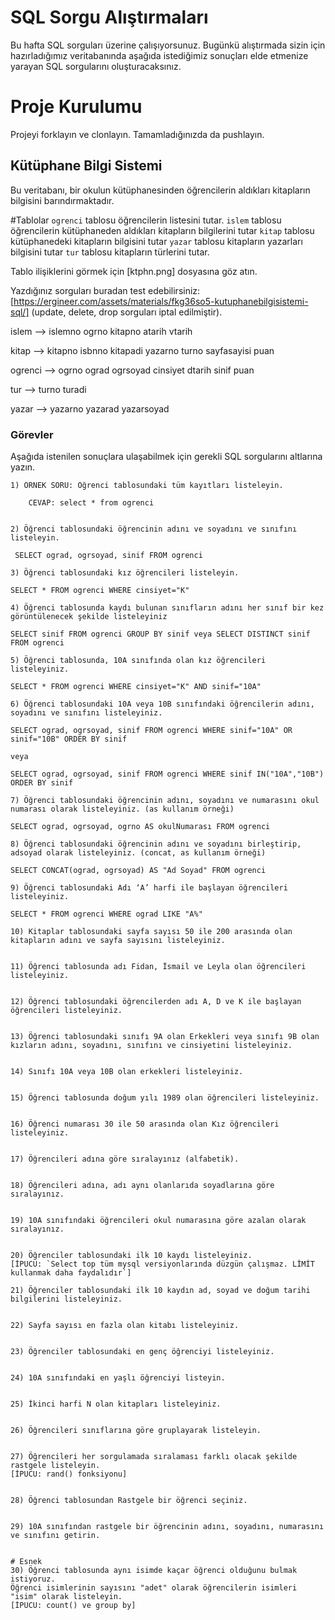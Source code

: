 # SQL Sorgu Alıştırmaları

Bu hafta SQL sorguları üzerine çalışıyorsunuz. Bugünkü alıştırmada sizin için hazırladığımız veritabanında aşağıda istediğimiz sonuçları elde etmenize yarayan SQL sorgularını oluşturacaksınız.

# Proje Kurulumu

Projeyi forklayın ve clonlayın. Tamamladığınızda da pushlayın.

## Kütüphane Bilgi Sistemi

Bu veritabanı, bir okulun kütüphanesinden öğrencilerin aldıkları kitapların bilgisini barındırmaktadır.

#Tablolar
`ogrenci` tablosu öğrencilerin listesini tutar.
`islem` tablosu öğrencilerin kütüphaneden aldıkları kitapların bilgilerini tutar
`kitap` tablosu kütüphanedeki kitapların bilgisini tutar
`yazar` tablosu kitapların yazarları bilgisini tutar
`tur` tablosu kitapların türlerini tutar.

Tablo ilişiklerini görmek için [ktphn.png] dosyasına göz atın.

Yazdığınız sorguları buradan test edebilirsiniz: [https://ergineer.com/assets/materials/fkg36so5-kutuphanebilgisistemi-sql/] (update, delete, drop sorguları iptal edilmiştir).

islem --> islemno ogrno kitapno atarih vtarih

kitap --> kitapno isbnno kitapadi yazarno turno sayfasayisi puan

ogrenci --> ogrno ograd ogrsoyad cinsiyet dtarih sinif puan

tur --> turno turadi

yazar --> yazarno yazarad yazarsoyad

### Görevler

Aşağıda istenilen sonuçlara ulaşabilmek için gerekli SQL sorgularını altlarına yazın.

    1) ÖRNEK SORU: Öğrenci tablosundaki tüm kayıtları listeleyin.

    	CEVAP: select * from ogrenci


    2) Öğrenci tablosundaki öğrencinin adını ve soyadını ve sınıfını listeleyin.

     SELECT ograd, ogrsoyad, sinif FROM ogrenci

    3) Öğrenci tablosundaki kız öğrencileri listeleyin.

    SELECT * FROM ogrenci WHERE cinsiyet="K"

    4) Öğrenci tablosunda kaydı bulunan sınıfların adını her sınıf bir kez görüntülenecek şekilde listeleyiniz

    SELECT sinif FROM ogrenci GROUP BY sinif veya SELECT DISTINCT sinif FROM ogrenci

    5) Öğrenci tablosunda, 10A sınıfında olan kız öğrencileri listeleyiniz.

    SELECT * FROM ogrenci WHERE cinsiyet="K" AND sinif="10A"

    6) Öğrenci tablosundaki 10A veya 10B sınıfındaki öğrencilerin adını, soyadını ve sınıfını listeleyiniz.

    SELECT ograd, ogrsoyad, sinif FROM ogrenci WHERE sinif="10A" OR sinif="10B" ORDER BY sinif

    veya

    SELECT ograd, ogrsoyad, sinif FROM ogrenci WHERE sinif IN("10A","10B") ORDER BY sinif

    7) Öğrenci tablosundaki öğrencinin adını, soyadını ve numarasını okul numarası olarak listeleyiniz. (as kullanım örneği)

    SELECT ograd, ogrsoyad, ogrno AS okulNumarası FROM ogrenci

    8) Öğrenci tablosundaki öğrencinin adını ve soyadını birleştirip, adsoyad olarak listeleyiniz. (concat, as kullanım örneği)

    SELECT CONCAT(ograd, ogrsoyad) AS "Ad Soyad" FROM ogrenci

    9) Öğrenci tablosundaki Adı ‘A’ harfi ile başlayan öğrencileri listeleyiniz.

    SELECT * FROM ogrenci WHERE ograd LIKE "A%"

    10) Kitaplar tablosundaki sayfa sayısı 50 ile 200 arasında olan kitapların adını ve sayfa sayısını listeleyiniz.


    11) Öğrenci tablosunda adı Fidan, İsmail ve Leyla olan öğrencileri listeleyiniz.


    12) Öğrenci tablosundaki öğrencilerden adı A, D ve K ile başlayan öğrencileri listeleyiniz.


    13) Öğrenci tablosundaki sınıfı 9A olan Erkekleri veya sınıfı 9B olan kızların adını, soyadını, sınıfını ve cinsiyetini listeleyiniz.


    14) Sınıfı 10A veya 10B olan erkekleri listeleyiniz.


    15) Öğrenci tablosunda doğum yılı 1989 olan öğrencileri listeleyiniz.


    16) Öğrenci numarası 30 ile 50 arasında olan Kız öğrencileri listeleyiniz.


    17) Öğrencileri adına göre sıralayınız (alfabetik).


    18) Öğrencileri adına, adı aynı olanlarıda soyadlarına göre sıralayınız.


    19) 10A sınıfındaki öğrencileri okul numarasına göre azalan olarak sıralayınız.


    20) Öğrenciler tablosundaki ilk 10 kaydı listeleyiniz.
    [İPUCU: `Select top tüm mysql versiyonlarında düzgün çalışmaz. LİMİT kullanmak daha faydalıdır`]

    21) Öğrenciler tablosundaki ilk 10 kaydın ad, soyad ve doğum tarihi bilgilerini listeleyiniz.


    22) Sayfa sayısı en fazla olan kitabı listeleyiniz.


    23) Öğrenciler tablosundaki en genç öğrenciyi listeleyiniz.


    24) 10A sınıfındaki en yaşlı öğrenciyi listeyin.


    25) İkinci harfi N olan kitapları listeleyiniz.


    26) Öğrencileri sınıflarına göre gruplayarak listeleyin.


    27) Öğrencileri her sorgulamada sıralaması farklı olacak şekilde rastgele listeleyin.
    [İPUCU: rand() fonksiyonu]


    28) Öğrenci tablosundan Rastgele bir öğrenci seçiniz.


    29) 10A sınıfından rastgele bir öğrencinin adını, soyadını, numarasını ve sınıfını getirin.


    # Esnek
    30) Öğrenci tablosunda aynı isimde kaçar öğrenci olduğunu bulmak istiyoruz.
    Öğrenci isimlerinin sayısını "adet" olarak öğrencilerin isimleri "isim" olarak listeleyin.
    [İPUCU: count() ve group by]
